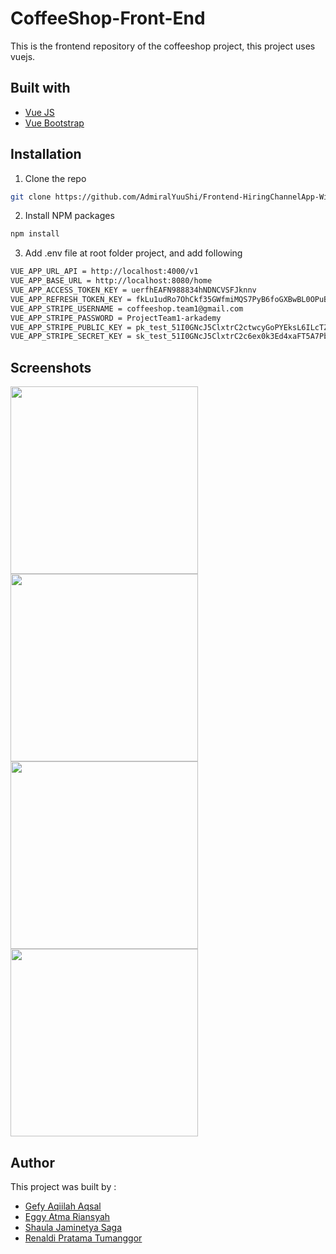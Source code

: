 # CoffeeShop-Front-End
This is the frontend repository of the coffeeshop project, this project uses vuejs.

## Built with
* [Vue JS](https://vuejs.org/)
* [Vue Bootstrap](https://bootstrap-vue.org/)

## Installation
1. Clone the repo
```sh
git clone https://github.com/AdmiralYuuShi/Frontend-HiringChannelApp-WithRedux.git
```
2. Install NPM packages
```sh
npm install
```
3. Add .env file at root folder project, and add following
```sh
VUE_APP_URL_API = http://localhost:4000/v1
VUE_APP_BASE_URL = http://localhost:8080/home
VUE_APP_ACCESS_TOKEN_KEY = uerfhEAFN988834hNDNCVSFJknnv
VUE_APP_REFRESH_TOKEN_KEY = fkLu1udRo7OhCkf35GWfmiMQS7PyB6foGXBwBL0OPuB6PCKKRD
VUE_APP_STRIPE_USERNAME = coffeeshop.team1@gmail.com
VUE_APP_STRIPE_PASSWORD = ProjectTeam1-arkademy
VUE_APP_STRIPE_PUBLIC_KEY = pk_test_51I0GNcJ5ClxtrC2ctwcyGoPYEksL6ILcTZbQDCjYhbBllL0adGHYxncD7tvSBx4VNC0KIj4WEf2Q94xWjMZZesd700q7EptCXK
VUE_APP_STRIPE_SECRET_KEY = sk_test_51I0GNcJ5ClxtrC2c6ex0k3Ed4xaFT5A7Pbn0kThXbpYFhk8A2b8mtlDxdJKU3Wq6LLBRLRqAL5rXV6wvBp61hNUi00JIntb5mp
```

## Screenshots
<img src="https://cdn.discordapp.com/attachments/788294075723677740/790405082948567080/unknown.png" width="300">      <img src="https://media.discordapp.net/attachments/788294075723677740/790405330843467786/unknown.png?width=722&height=406" width="300">     <img src="https://media.discordapp.net/attachments/788391948754616350/790406006450028564/Screenshot_559.png?width=722&height=406" width="300">      <img src="https://media.discordapp.net/attachments/788391948754616350/790406012707405874/Screenshot_563.png?width=722&height=406" width="300">


## Author
This project was built by :
* [Gefy Aqiilah Aqsal](https://github.com/Gefyaqiilah)
* [Eggy Atma Riansyah](https://github.com/eggyatma2908)
* [Shaula Jaminetya Saga](https://github.com/sjasminetya)
* [Renaldi Pratama Tumanggor](https://github.com/renaldipratama97)
